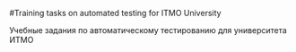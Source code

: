 #Training tasks on automated testing for ITMO University

Учебные задания по автоматическому тестированию для университета ИТМО
